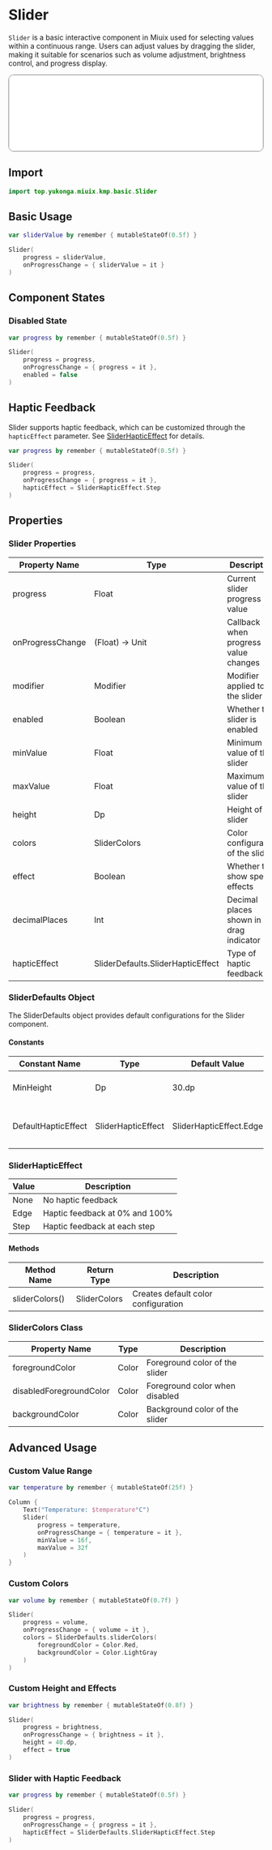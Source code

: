 # Slider

`Slider` is a basic interactive component in Miuix used for selecting values within a continuous range. Users can adjust values by dragging the slider, making it suitable for scenarios such as volume adjustment, brightness control, and progress display.

<div style="position: relative; max-width: 700px; height: 150px; border-radius: 10px; overflow: hidden; border: 1px solid #777;">
    <iframe id="demoIframe" style="position: absolute; top: 0; left: 0; width: 100%; height: 100%; border: none;" src="../compose/index.html?id=slider" title="Demo" allow="accelerometer; autoplay; clipboard-write; encrypted-media; gyroscope; picture-in-picture; web-share" referrerpolicy="strict-origin-when-cross-origin"></iframe>
</div>

## Import

```kotlin
import top.yukonga.miuix.kmp.basic.Slider
```

## Basic Usage

```kotlin
var sliderValue by remember { mutableStateOf(0.5f) }

Slider(
    progress = sliderValue,
    onProgressChange = { sliderValue = it }
)
```

## Component States

### Disabled State

```kotlin
var progress by remember { mutableStateOf(0.5f) }

Slider(
    progress = progress,
    onProgressChange = { progress = it },
    enabled = false
)
```

## Haptic Feedback

Slider supports haptic feedback, which can be customized through the `hapticEffect` parameter. See [SliderHapticEffect](../components/slider#sliderhapticeffect) for details.

```kotlin
var progress by remember { mutableStateOf(0.5f) }

Slider(
    progress = progress,
    onProgressChange = { progress = it },
    hapticEffect = SliderHapticEffect.Step
)
```

## Properties

### Slider Properties

| Property Name    | Type                              | Description                            | Default Value                      | Required |
| ---------------- | --------------------------------- | -------------------------------------- | ---------------------------------- | -------- |
| progress         | Float                             | Current slider progress value          | -                                  | Yes      |
| onProgressChange | (Float) -> Unit                   | Callback when progress value changes   | -                                  | Yes      |
| modifier         | Modifier                          | Modifier applied to the slider         | Modifier                           | No       |
| enabled          | Boolean                           | Whether the slider is enabled          | true                               | No       |
| minValue         | Float                             | Minimum value of the slider            | 0f                                 | No       |
| maxValue         | Float                             | Maximum value of the slider            | 1f                                 | No       |
| height           | Dp                                | Height of the slider                   | SliderDefaults.MinHeight           | No       |
| colors           | SliderColors                      | Color configuration of the slider      | SliderDefaults.sliderColors()      | No       |
| effect           | Boolean                           | Whether to show special effects        | false                              | No       |
| decimalPlaces    | Int                               | Decimal places shown in drag indicator | 2                                  | No       |
| hapticEffect     | SliderDefaults.SliderHapticEffect | Type of haptic feedback                | SliderDefaults.DefaultHapticEffect | No       |

### SliderDefaults Object

The SliderDefaults object provides default configurations for the Slider component.

#### Constants

| Constant Name       | Type               | Default Value           | Description                  |
| ------------------- | ------------------ | ----------------------- | ---------------------------- |
| MinHeight           | Dp                 | 30.dp                   | Default height of the slider |
| DefaultHapticEffect | SliderHapticEffect | SliderHapticEffect.Edge | Default haptic feedback type |

### SliderHapticEffect

| Value | Description                    |
| ----- | ------------------------------ |
| None  | No haptic feedback             |
| Edge  | Haptic feedback at 0% and 100% |
| Step  | Haptic feedback at each step   |

#### Methods

| Method Name    | Return Type  | Description                         |
| -------------- | ------------ | ----------------------------------- |
| sliderColors() | SliderColors | Creates default color configuration |

### SliderColors Class

| Property Name           | Type  | Description                    |
| ----------------------- | ----- | ------------------------------ |
| foregroundColor         | Color | Foreground color of the slider |
| disabledForegroundColor | Color | Foreground color when disabled |
| backgroundColor         | Color | Background color of the slider |

## Advanced Usage

### Custom Value Range

```kotlin
var temperature by remember { mutableStateOf(25f) }

Column {
    Text("Temperature: $temperature°C")
    Slider(
        progress = temperature,
        onProgressChange = { temperature = it },
        minValue = 16f,
        maxValue = 32f
    )
}
```

### Custom Colors

```kotlin
var volume by remember { mutableStateOf(0.7f) }

Slider(
    progress = volume,
    onProgressChange = { volume = it },
    colors = SliderDefaults.sliderColors(
        foregroundColor = Color.Red,
        backgroundColor = Color.LightGray
    )
)
```

### Custom Height and Effects

```kotlin
var brightness by remember { mutableStateOf(0.8f) }

Slider(
    progress = brightness,
    onProgressChange = { brightness = it },
    height = 40.dp,
    effect = true
)
```

### Slider with Haptic Feedback

```kotlin
var progress by remember { mutableStateOf(0.5f) }

Slider(
    progress = progress,
    onProgressChange = { progress = it },
    hapticEffect = SliderDefaults.SliderHapticEffect.Step
)
```
